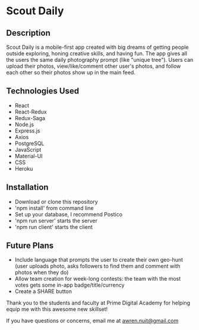 # Scout Daily

## Description
Scout Daily is a mobile-first app created with big dreams of getting people outside exploring, honing creative skills, and having fun. The app gives all the users the same daily photography prompt (like "unique tree"). Users can upload their photos, view/like/comment other user's photos, and follow each other so their photos show up in the main feed.

## Technologies Used
- React
- React-Redux
- Redux-Saga
- Node.js
- Express.js
- Axios
- PostgreSQL
- JavaScript
- Material-UI
- CSS
- Heroku

## Installation
- Download or clone this repository
- 'npm install' from command line
- Set up your database, I recommend Postico
- 'npm run server' starts the server
- 'npm run client' starts the client

## Future Plans
- Include language that prompts the user to create their own geo-hunt (user uploads photo, asks followers to find them and comment with photos when they do)
- Allow team creation for week-long contests: the team with the most votes gets some in-app badge/title/currency
- Create a SHARE button

Thank you to the students and faculty at Prime Digital Academy for helping equip me with this awesome new skillset!

If you have questions or concerns, email me at awren.nuit@gmail.com